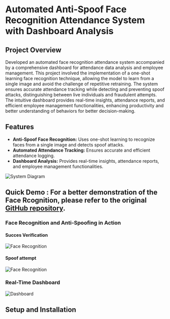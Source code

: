 # Automated Anti-Spoof Face Recognition Attendance System with Dashboard Analysis

## Project Overview

Developed an automated face recognition attendance system accompanied by a comprehensive dashboard for attendance data analysis and employee management. This project involved the implementation of a one-shot learning face recognition technique, allowing the model to learn from a single image and avoid the challenge of repetitive retraining. The system ensures accurate attendance tracking while detecting and preventing spoof attacks, distinguishing between live individuals and fraudulent attempts. The intuitive dashboard provides real-time insights, attendance reports, and efficient employee management functionalities, enhancing productivity and better understanding of behaviors for better decision-making.

## Features

- **Anti-Spoof Face Recognition:** Uses one-shot learning to recognize faces from a single image and detects spoof attacks.
- **Automated Attendance Tracking:** Ensures accurate and efficient attendance logging.
- **Dashboard Analysis:** Provides real-time insights, attendance reports, and employee management functionalities.

![System Diagram](https://your-image-link.com/face-recognition.jpg)

## Quick Demo : For a better demonstration of the Face Rcognition, please refer to the original [GitHub repository](https://github.com/graduation2024/Attendance-System-Face-Recognition).

### Face Recognition and Anti-Spoofing in Action

#### Succes Verification
![Face Recognition](https://your-image-link.com/face-recognition.jpg)

#### Spoof attempt
![Face Recognition](https://your-image-link.com/face-recognition.jpg)

### Real-Time Dashboard
![Dashboard](https://your-image-link.com/dashboard.jpg)

## Setup and Installation


